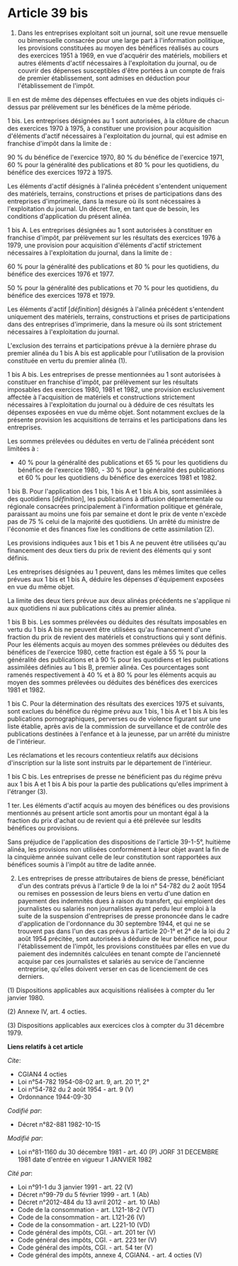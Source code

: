 # Article 39 bis

1. Dans les entreprises exploitant soit un journal, soit une revue mensuelle ou bimensuelle consacrée pour une large part à
l'information politique, les provisions constituées au moyen des bénéfices réalisés au cours des exercices 1951 à 1969, en
vue d'acquérir des matériels, mobiliers et autres éléments d'actif nécessaires à l'exploitation du journal, ou de couvrir des
dépenses susceptibles d'être portées à un compte de frais de premier établissement, sont admises en déduction pour
l'établissement de l'impôt.

Il en est de même des dépenses effectuées en vue des objets indiqués ci-dessus par prélèvement sur les bénéfices de la même
période.

1 bis. Les entreprises désignées au 1 sont autorisées, à la clôture de chacun des exercices 1970 à 1975, à constituer une
provision pour acquisition d'éléments d'actif nécessaires à l'exploitation du journal, qui est admise en franchise d'impôt
dans la limite de :

90 % du bénéfice de l'exercice 1970,    80 % du bénéfice de l'exercice 1971,    60 % pour la généralité des publications et
80 % pour les quotidiens, du bénéfice des exercices 1972 à 1975.

Les éléments d'actif désignés à l'alinéa précédent s'entendent uniquement des matériels, terrains, constructions et prises de
participations dans des entreprises d'imprimerie, dans la mesure où ils sont nécessaires à l'exploitation du journal. Un
décret fixe, en tant que de besoin, les conditions d'application du présent alinéa.

1 bis A. Les entreprises désignées au 1 sont autorisées à constituer en franchise d'impôt, par prélèvement sur les résultats
des exercices 1976 à 1979, une provision pour acquisition d'éléments d'actif strictement nécessaires à l'exploitation du
journal, dans la limite de :

60 % pour la généralité des publications et 80 % pour les quotidiens, du bénéfice des exercices 1976 et 1977.

50 % pour la généralité des publications et 70 % pour les quotidiens, du bénéfice des exercices 1978 et 1979.

Les éléments d'actif [*définition*] désignés à l'alinéa précédent s'entendent uniquement des matériels, terrains,
constructions et prises de participations dans des entreprises d'imprimerie, dans la mesure où ils sont strictement
nécessaires à l'exploitation du journal.

L'exclusion des terrains et participations prévue à la dernière phrase du premier alinéa du 1 bis A bis est applicable pour
l'utilisation de la provision constituée en vertu du premier alinéa (1).

1 bis A bis. Les entreprises de presse mentionnées au 1 sont autorisées à constituer en franchise d'impôt, par prélèvement
sur les résultats imposables des exercices 1980, 1981 et 1982, une provision exclusivement affectée à l'acquisition de
matériels et constructions strictement nécessaires à l'exploitation du journal ou à déduire de ces résultats les dépenses
exposées en vue du même objet. Sont notamment exclues de la présente provision les acquisitions de terrains et les
participations dans les entreprises.

Les sommes prélevées ou déduites en vertu de l'alinéa précédent sont limitées à :

- 40 % pour la généralité des publications et 65 % pour les quotidiens du bénéfice de l'exercice 1980,    - 30 % pour la
généralité des publications et 60 % pour les quotidiens du bénéfice des exercices 1981 et 1982.

1 bis B. Pour l'application des 1 bis, 1 bis A et 1 bis A bis, sont assimilées à des quotidiens [*définition*], les
publications à diffusion départementale ou régionale consacrées principalement à l'information politique et générale,
paraissant au moins une fois par semaine et dont le prix de vente n'excède pas de 75 % celui de la majorité des quotidiens.
Un arrêté du ministre de l'économie et des finances fixe les conditions de cette assimilation (2).

Les provisions indiquées aux 1 bis et 1 bis A ne peuvent être utilisées qu'au financement des deux tiers du prix de revient
des éléments qui y sont définis.

Les entreprises désignées au 1 peuvent, dans les mêmes limites que celles prévues aux 1 bis et 1 bis A, déduire les dépenses
d'équipement exposées en vue du même objet.

La limite des deux tiers prévue aux deux alinéas précédents ne s'applique ni aux quotidiens ni aux publications cités au
premier alinéa.

1 bis B bis. Les sommes prélevées ou déduites des résultats imposables en vertu du 1 bis A bis ne peuvent être utilisées
qu'au financement d'une fraction du prix de revient des matériels et constructions qui y sont définis. Pour les éléments
acquis au moyen des sommes prélevées ou déduites des bénéfices de l'exercice 1980, cette fraction est égale à 55 % pour la
généralité des publications et à 90 % pour les quotidiens et les publications assimilées définies au 1 bis B, premier alinéa.
Ces pourcentages sont ramenés respectivement à 40 % et à 80 % pour les éléments acquis au moyen des sommes prélevées ou
déduites des bénéfices des exercices 1981 et 1982.

1 bis C. Pour la détermination des résultats des exercices 1975 et suivants, sont exclues du bénéfice du régime prévu aux 1
bis, 1 bis A et 1 bis A bis les publications pornographiques, perverses ou de violence figurant sur une liste établie, après
avis de la commission de surveillance et de contrôle des publications destinées à l'enfance et à la jeunesse, par un arrêté
du ministre de l'intérieur.

Les réclamations et les recours contentieux relatifs aux décisions d'inscription sur la liste sont instruits par le
département de l'intérieur.

1 bis C bis. Les entreprises de presse ne bénéficient pas du régime prévu aux 1 bis A et 1 bis A bis pour la partie des
publications qu'elles impriment à l'étranger (3).

1 ter. Les éléments d'actif acquis au moyen des bénéfices ou des provisions mentionnés au présent article sont amortis pour
un montant égal à la fraction du prix d'achat ou de revient qui a été prélevée sur lesdits bénéfices ou provisions.

Sans préjudice de l'application des dispositions de l'article 39-1-5°, huitième alinéa, les provisions non utilisées
conformément à leur objet avant la fin de la cinquième année suivant celle de leur constitution sont rapportées aux bénéfices
soumis à l'impôt au titre de ladite année.

2. Les entreprises de presse attributaires de biens de presse, bénéficiant d'un des contrats prévus à l'article 9 de la loi
n° 54-782 du 2 août 1954 ou remises en possession de leurs biens en vertu d'une dation en payement des indemnités dues à
raison du transfert, qui emploient des journalistes ou salariés non journalistes ayant perdu leur emploi à la suite de la
suspension d'entreprises de presse prononcée dans le cadre d'application de l'ordonnance du 30 septembre 1944, et qui ne se
trouvent pas dans l'un des cas prévus à l'article 20-1° et 2° de la loi du 2 août 1954 précitée, sont autorisées à déduire de
leur bénéfice net, pour l'établissement de l'impôt, les provisions constituées par elles en vue du paiement des indemnités
calculées en tenant compte de l'ancienneté acquise par ces journalistes et salariés au service de l'ancienne entreprise,
qu'elles doivent verser en cas de licenciement de ces derniers.

(1) Dispositions applicables aux acquisitions réalisées à compter du 1er janvier 1980.

(2) Annexe IV, art. 4 octies.

(3) Dispositions applicables aux exercices clos à compter du 31 décembre 1979.

**Liens relatifs à cet article**

_Cite_:

  - CGIAN4 4 octies
  - Loi n°54-782 1954-08-02 art. 9, art. 20 1°, 2°
  - Loi n°54-782 du 2 août 1954 - art. 9 (V)
  - Ordonnance 1944-09-30

_Codifié par_:

  - Décret n°82-881 1982-10-15

_Modifié par_:

  - Loi n°81-1160 du 30 décembre 1981 - art. 40 (P) JORF 31 DECEMBRE 1981 date d'entrée en vigueur 1 JANVIER 1982

_Cité par_:

  - Loi n°91-1 du 3 janvier 1991 - art. 22 (V)
  - Décret n°99-79 du 5 février 1999 - art. 1 (Ab)
  - Décret n°2012-484 du 13 avril 2012 - art. 10 (Ab)
  - Code de la consommation - art. L121-18-2 (VT)
  - Code de la consommation - art. L121-26 (V)
  - Code de la consommation - art. L221-10 (VD)
  - Code général des impôts, CGI. - art. 201 ter (V)
  - Code général des impôts, CGI. - art. 223 ter (V)
  - Code général des impôts, CGI. - art. 54 ter (V)
  - Code général des impôts, annexe 4, CGIAN4. - art. 4 octies (V)
